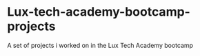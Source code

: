 # Lux-tech-academy-bootcamp-projects
A set of projects i worked on in the Lux Tech Academy bootcamp
